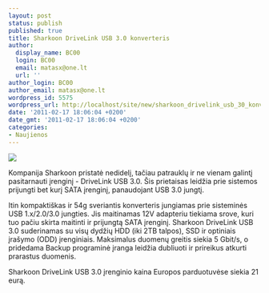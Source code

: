 ```yaml
---
layout: post
status: publish
published: true
title: Sharkoon DriveLink USB 3.0 konverteris
author:
  display_name: BC00
  login: BC00
  email: matasx@one.lt
  url: ''
author_login: BC00
author_email: matasx@one.lt
wordpress_id: 5575
wordpress_url: http://localhost/site/new/sharkoon_drivelink_usb_30_konverteris/
date: '2011-02-17 18:06:04 +0200'
date_gmt: '2011-02-17 18:06:04 +0200'
categories:
- Naujienos
---
```

<div class="imgright"><img src="http://www.part.lt/img/b48807b14ba190f1bf9d1529296506cf931.jpg"  /></div>
<p>Kompanija Sharkoon pristatė nedidelį, tačiau patrauklų ir ne vienam galintį pasitarnauti įrenginį - DriveLink USB 3.0. Šis prietaisas leidžia prie sistemos prijungti bet kurį SATA įrenginį, panaudojant USB 3.0 jungtį.</p>
<p>Itin kompaktiškas ir 54g sveriantis konverteris jungiamas prie sisteminės USB 1.x/2.0/3.0 jungties. Jis maitinamas 12V adapteriu tiekiama srove, kuri tuo pačiu skirta maitinti ir prijungtą SATA įrenginį. Sharkoon DriveLink USB 3.0 suderinamas su visų dydžių HDD (iki 2TB talpos), SSD ir optiniais įrašymo (ODD) įrenginiais. Maksimalus duomenų greitis siekia 5 Gbit/s, o pridedama Backup programinė įranga leidžia dubliuoti ir prireikus atkurti prarastus duomenis.</p>
<p>Sharkoon DriveLink USB 3.0 įrenginio kaina Europos parduotuvėse siekia 21 eurą.<br /></p>
